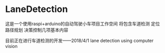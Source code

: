 # LaneDetection
这是一个使用raspi+arduino的自动驾驶小车项目工作空间 
将包含车道检测
定位
路径规划
决策控制几项基本内容

目前正在进行车道检测的开发——2018/4/1
lane detection using computer vision
